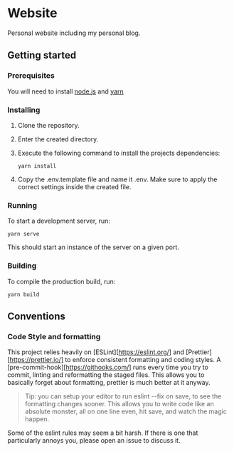 # Website

Personal website including my personal blog.

## Getting started

### Prerequisites

You will need to install [node.js](https://nodejs.org) and [yarn](https://yarnpkg.com/)

### Installing

1. Clone the repository.
2. Enter the created directory.
3. Execute the following command to install the projects dependencies:

    ```
    yarn install
    ```

4. Copy the .env.template file and name it .env. Make sure to apply the correct settings inside the created file.

### Running

To start a development server, run:

```
yarn serve
```

This should start an instance of the server on a given port.

### Building

To compile the production build, run:

```
yarn build
```

## Conventions

### Code Style and formatting

This project relies heavily on [ESLint][https://eslint.org/] and [Prettier][https://prettier.io/] to enforce consistent
formatting and coding styles. A [pre-commit-hook][https://githooks.com/] runs every time you try to commit,
linting and reformatting the staged files. This allows you to basically forget about formatting,
prettier is much better at it anyway.

> Tip: you can setup your editor to run eslint --fix on save, to see the
> formatting changes sooner. This allows you to write code like an absolute monster,
> all on one line even, hit save, and watch the magic happen.

Some of the eslint rules may seem a bit harsh. If there is one that particularly annoys you,
please open an issue to discuss it.
